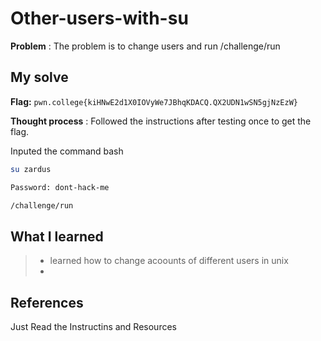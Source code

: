 
# Other-users-with-su

**Problem** : The problem is to change users and run /challenge/run

## My solve

**Flag:** `pwn.college{kiHNwE2d1X0IOVyWe7JBhqKDACQ.QX2UDN1wSN5gjNzEzW}`

**Thought process** :   Followed the instructions after testing once to get the flag.

Inputed the command
bash
```bash
su zardus

Password: dont-hack-me

/challenge/run

```


## What I learned
> * learned how to change acoounts of different users in unix
> * 
## References 
Just Read the Instructins and Resources
